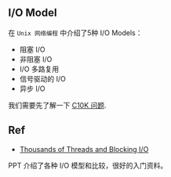 
## I/O Model

在 `Unix 网络编程` 中介绍了5种 I/O Models：

- 阻塞 I/O
- 非阻塞 I/O
- I/O 多路复用
- 信号驱动的 I/O
- 异步 I/O

我们需要先了解一下 [C10K 问题](https://github.com/shniu/notes/blob/master/reading/network/C10K.md).

## Ref

- [Thousands of Threads and Blocking I/O](https://www.slideshare.net/e456/tyma-paulmultithreaded1)

PPT 介绍了各种 I/O 模型和比较，很好的入门资料。
